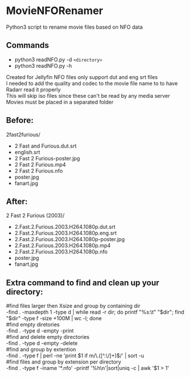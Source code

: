 # MovieNFORenamer
Python3 script to rename movie files based on NFO data

## Commands
- python3 readNFO.py -d `<directory>`
- python3 readNFO.py -h

Created for Jellyfin NFO files only support dut and eng srt files  
I needed to add the quality and codec to the movie file name to to have Radarr read it properly  
This will skip iso files since these can't be read by any media server  
Movies must be placed in a separated folder

## Before:
2fast2furious/
- 2 Fast and Furious.dut.srt
- english.srt
- 2 Fast 2 Furious-poster.jpg
- 2 Fast 2 Furious.mp4
- 2 Fast 2 Furious.nfo
- poster.jpg
- fanart.jpg

## After:
2 Fast 2 Furious (2003)/
- 2.Fast.2.Furious.2003.H264.1080p.dut.srt
- 2.Fast.2.Furious.2003.H264.1080p.eng.srt
- 2.Fast.2.Furious.2003.H264.1080p-poster.jpg
- 2.Fast.2.Furious.2003.H264.1080p.mp4
- 2.Fast.2.Furious.2003.H264.1080p.nfo
- poster.jpg
- fanart.jpg

## Extra command to find and clean up your directory:
#find files larger then Xsize and group by containing dir  
-find . -maxdepth 1 -type d | while read -r dir; do printf "%s:\t" "$dir"; find "$dir" -type f -size +100M | wc -l; done  
#find empty diretories  
-find . -type d -empty -print  
#find and delete empty directories  
-find . -type d -empty -delete  
#find and group by extention  
-find . -type f | perl -ne 'print $1 if m/\.([^.\/]+)$/' | sort -u  
#find files and group by extension per directory  
-find . -type f -iname '*.nfo' -printf '%h\n'|sort|uniq -c | awk '$1 > 1'  
